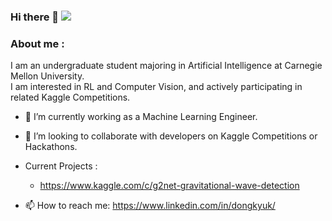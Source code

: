 ### Hi there 👋 ![](https://visitor-badge.glitch.me/badge?page_id=dongkyuk.dongkyuk)


### About me :
I am an undergraduate student majoring in Artificial Intelligence at Carnegie Mellon University.<br/>
I am interested in RL and Computer Vision, and actively participating in related Kaggle Competitions.

- 🔭 I’m currently working as a Machine Learning Engineer.
- 👯 I’m looking to collaborate with developers on Kaggle Competitions or Hackathons.

- Current Projects :
  - https://www.kaggle.com/c/g2net-gravitational-wave-detection
  
- 📫 How to reach me: https://www.linkedin.com/in/dongkyuk/

<!--
**dongkyuk/dongkyuk** is a ✨ _special_ ✨ repository because its `README.md` (this file) appears on your GitHub profile.


-->
